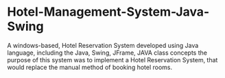 # Hotel-Management-System-Java-Swing
A windows-based, Hotel Reservation System developed using Java language, including the Java, Swing, JFrame, JAVA class concepts the purpose of this system was to implement a Hotel Reservation System, that would replace the manual method of booking hotel rooms.
